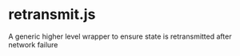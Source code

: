 # retransmit.js
A generic higher level wrapper to ensure state is retransmitted after network failure
